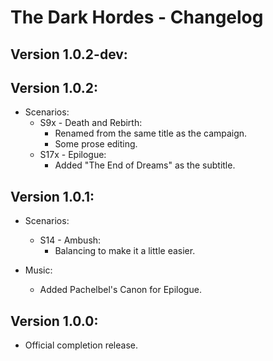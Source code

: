The Dark Hordes - Changelog
===========================

Version 1.0.2-dev:
------------------


Version 1.0.2:
--------------
* Scenarios:
  * S9x - Death and Rebirth:
    * Renamed from the same title as the campaign.
    * Some prose editing.
  * S17x - Epilogue:
    * Added "The End of Dreams" as the subtitle.


Version 1.0.1:
--------------
* Scenarios:
  * S14 - Ambush:
    * Balancing to make it a little easier.

* Music:
  * Added Pachelbel's Canon for Epilogue.


Version 1.0.0:
--------------
* Official completion release.

